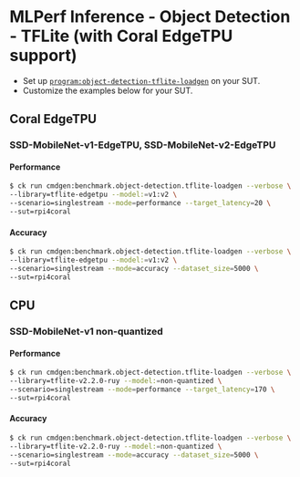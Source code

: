 # MLPerf Inference - Object Detection - TFLite (with Coral EdgeTPU support)

- Set up [`program:object-detection-tflite-loadgen`](https://github.com/ctuning/ck-mlperf/blob/master/program/object-detection-tflite-loadgen/README.md) on your SUT.
- Customize the examples below for your SUT.

## Coral EdgeTPU

### SSD-MobileNet-v1-EdgeTPU, SSD-MobileNet-v2-EdgeTPU

#### Performance

```bash
$ ck run cmdgen:benchmark.object-detection.tflite-loadgen --verbose \
--library=tflite-edgetpu --model:=v1:v2 \
--scenario=singlestream --mode=performance --target_latency=20 \
--sut=rpi4coral
```

#### Accuracy

```bash
$ ck run cmdgen:benchmark.object-detection.tflite-loadgen --verbose \
--library=tflite-edgetpu --model:=v1:v2 \
--scenario=singlestream --mode=accuracy --dataset_size=5000 \
--sut=rpi4coral
```

## CPU

### SSD-MobileNet-v1 non-quantized

#### Performance

```bash
$ ck run cmdgen:benchmark.object-detection.tflite-loadgen --verbose \
--library=tflite-v2.2.0-ruy --model:=non-quantized \
--scenario=singlestream --mode=performance --target_latency=170 \
--sut=rpi4coral
```

#### Accuracy

```bash
$ ck run cmdgen:benchmark.object-detection.tflite-loadgen --verbose \
--library=tflite-v2.2.0-ruy --model:=non-quantized \
--scenario=singlestream --mode=accuracy --dataset_size=5000 \
--sut=rpi4coral
```
